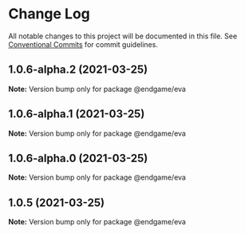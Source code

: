 # Change Log

All notable changes to this project will be documented in this file.
See [Conventional Commits](https://conventionalcommits.org) for commit guidelines.

## 1.0.6-alpha.2 (2021-03-25)

**Note:** Version bump only for package @endgame/eva





## 1.0.6-alpha.1 (2021-03-25)

**Note:** Version bump only for package @endgame/eva





## 1.0.6-alpha.0 (2021-03-25)

**Note:** Version bump only for package @endgame/eva





## 1.0.5 (2021-03-25)

**Note:** Version bump only for package @endgame/eva
